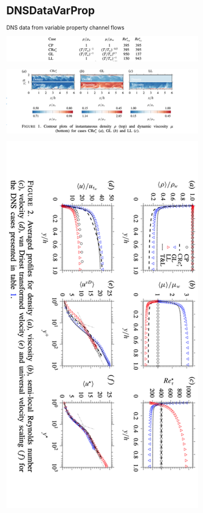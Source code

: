 # DNSDataVarProp
DNS data from variable property channel flows


![figure](https://github.com/Fluid-Dynamics-Of-Energy-Systems-Team/DNSDataVarProp/blob/master/_cases.png)
<br><br>
![figure2](https://github.com/Fluid-Dynamics-Of-Energy-Systems-Team/DNSDataVarProp/blob/master/_contour.png)
<br><br>
![figure3](https://github.com/Fluid-Dynamics-Of-Energy-Systems-Team/DNSDataVarProp/blob/master/_plots.png)
